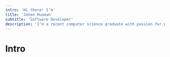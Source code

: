 ```yaml
---
intro: 'Hi there! I’m'
title: 'Johan Huaman'
subtitle: 'Software Developer'
description: 'I’m a recent computer science graduate with passion for programming. Seeking job opportunities to apply my skills and stay current with the latest technologies.'
---
```

# Intro
